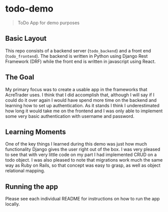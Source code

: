 # todo-demo
> ToDo App for demo purposes

## Basic Layout
This repo consists of a backend server (`todo_backend`) and a front end (`todo_frontend`).
The backend is written in Python using Django Rest Framework (DRF) while the front end is written in javascript using React.

## The Goal
My primary focus was to create a usable app in the frameworks that AcreTrader uses. I think that I did accomplish that, although I will say if I could do it over again I would have spend more time on the backend and learning how to set up authentication. As it stands I think I underestimated how long it would take me on the frontend and I was only able to implement some very basic authentication with username and password.

## Learning Moments
One of the key things I learned during this demo was just how much functionality Django gives the user right out of the box. I was very pleased to see that with very little code on my part I had implemented CRUD on a todo object.
I was also pleased to note that migrations work much the same way as Ruby on Rails, so that concept was easy to grasp, as well as object relational mapping.

## Running the app
Please see each individual README for instructions on how to run the app locally.
